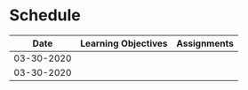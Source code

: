 # Schedule


| Date         | Learning Objectives        | Assignments |
|--------------|----------------------------|-------------|
| 03-30-2020   |                            |             |
| 03-30-2020   |                            |             |

